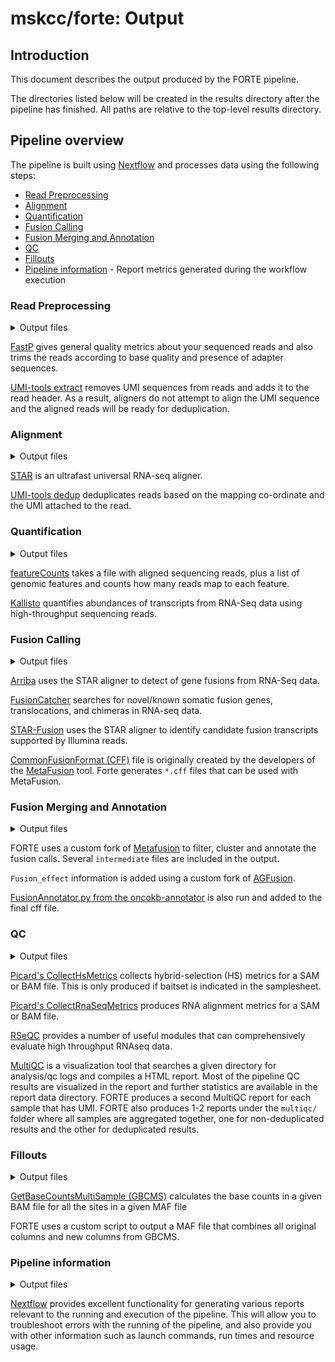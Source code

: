 # mskcc/forte: Output

## Introduction

This document describes the output produced by the FORTE pipeline.

The directories listed below will be created in the results directory after the pipeline has finished. All paths are relative to the top-level results directory.

## Pipeline overview

The pipeline is built using [Nextflow](https://www.nextflow.io/) and processes data using the following steps:

- [Read Preprocessing](#read-preprocessing)
- [Alignment](#alignment)
- [Quantification](#quantification)
- [Fusion Calling](#fusion-calling)
- [Fusion Merging and Annotation](#fusion-merging-and-annotation)
- [QC](#qc)
- [Fillouts](#fillouts)
- [Pipeline information](#pipeline-information) - Report metrics generated during the workflow execution

### Read Preprocessing

<details markdown="1">
<summary>Output files</summary>

- `analysis/<sample>/fastp/`
  - `*.fastp.html`
  - `*.fastp.json`
  - `*.fastp.log`
  - `*.fastp.fastq.gz`
- `analysis/<sample>/umitools/extract/`
  - `logs/.umi_extract.log`

</details>

[FastP](https://github.com/OpenGene/fastp) gives general quality metrics about your sequenced reads and also trims the reads according to base quality and presence of adapter sequences.

[UMI-tools extract](https://umi-tools.readthedocs.io/en/latest/reference/extract.html) removes UMI sequences from reads and adds it to the read header. As a result, aligners do not attempt to align the UMI sequence and the aligned reads will be ready for deduplication.

### Alignment

<details markdown="1">
<summary>Output files</summary>

- `analysis/<sample>/STAR/`
  - `*.Aligned.sortedByCoord.out.bam`
  - `*.Aligned.sortedByCoord.out.bam.bai`
  - `log/`
    - `*.Log.out`
    - `*.Log.final.out`
    - `*.Log.progress.out`
    - `*.ReadsPerGene.out.tab`
    - `*.SJ.out.tab`
- `analysis/<sample>/umitools/dedup/`
  - `*.dedup.bam`
  - `*.dedup.bam.bai`
  - `logs/`
    - `*.dedup_edit_distance.tsv`
    - `*.dedup_per_umi_per_position.tsv`
    - `*.dedup_per_umi.tsv`

</details>

[STAR](https://github.com/alexdobin/STAR) is an ultrafast universal RNA-seq aligner.

[UMI-tools dedup](https://umi-tools.readthedocs.io/en/latest/reference/dedup.html) deduplicates reads based on the mapping co-ordinate and the UMI attached to the read.

### Quantification

<details markdown="1">
<summary>Output files</summary>

- `analysis/<sample>/featurecounts/`
  - `*.gene.featureCounts.txt`
- `analysis/<sample>/kallisto/`
  - `abundance.h5`
  - `abundance.tsv`
  - `run_info.json`
  - `*.log.txt`

</details>

[featureCounts]([https://htseq.readthedocs.io/en/master/htseqcount.html](https://subread.sourceforge.net/featureCounts.html)) takes a file with aligned sequencing reads, plus a list of genomic features and counts how many reads map to each feature.

[Kallisto](http://pachterlab.github.io/kallisto/) quantifies abundances of transcripts from RNA-Seq data using high-throughput sequencing reads.

### Fusion Calling

<details markdown="1">
<summary>Output files</summary>

- `analysis/<sample>/arriba/`
  - `*.fusions.discarded.tsv`
  - `*.fusions.tsv`
  - `*_arriba.cff`
- `analysis/<sample>/fusioncatcher/`
  - `*.fusioncatcher.fusion-genes.hg19.txt`
  - `*.fusioncatcher.fusion-genes.txt`
  - `*.fusioncatcher.log`
  - `*.fusioncatcher.summary.txt`
  - `*_fusioncatcher.cff`
- `analysis/<sample>/starfusion/`
  - `*.starfusion.abridged.coding_effect.tsv`
  - `*.starfusion.abridged.tsv`
  - `*.starfusion.fusion_predictions.tsv`
  - `*_starfusion.cff`
  - `STAR/`
    - `*.Chimeric.out.junction`
    - `log/`
      - `*.Log.final.out`
      - `*.Log.out`
      - `*.Log.progress.out`
      - `*.SJ.out.tab`

</details>

[Arriba](https://arriba.readthedocs.io/en/latest/) uses the STAR aligner to detect of gene fusions from RNA-Seq data.

[FusionCatcher](https://github.com/ndaniel/fusioncatcher) searches for novel/known somatic fusion genes, translocations, and chimeras in RNA-seq data.

[STAR-Fusion](https://github.com/STAR-Fusion/STAR-Fusion) uses the STAR aligner to identify candidate fusion transcripts supported by Illumina reads.

[CommonFusionFormat (CFF)](https://github.com/ccmbioinfo/MetaFusion/wiki/metafusion-file-formats) file is originally created by the developers of the [MetaFusion](https://github.com/mskcc/MetaFusion) tool. Forte generates `*.cff` files that can be used with MetaFusion.

### Fusion Merging and Annotation

<details markdown="1">
<summary>Output files</summary>

- `analysis/<sample>/metafusion`
  - `*.final.cff`
  - `*.unfiltered.cff`
  - `intermediates/`
    - `cis-sage.cluster`
    - `*.cff.cleaned_chr.renamed.reann.WITH_SEQ.exons`
    - `*_metafusion_cluster.unfiltered.cff`
    - `final.n1.cluster`
    - `problematic_chromosomes.cff`

</details>

FORTE uses a custom fork of [Metafusion](https://github.com/mskcc/MetaFusion) to filter, cluster and annotate the fusion calls. Several `intermediate` files are included in the output.

`Fusion_effect` information is added using a custom fork of [AGFusion](https://github.com/anoronh4/AGFusion).

[FusionAnnotator.py from the oncokb-annotator](https://github.com/oncokb/oncokb-annotator/blob/master/FusionAnnotator.py) is also run and added to the final cff file.

### QC

<details markdown="1">
<summary>Output files</summary>

- `analysis/<sample>/picard/`
  - `*.rna_metrics`
  - `*.CollectHsMetrics.coverage_metrics`
- `analysis/<sample>/rseqc/`
  - `*.bam_stat.txt`
  - `*.DupRate_plot.pdf`
  - `*.DupRate_plot.r`
  - `*.infer_experiment.txt`
  - `*.inner_distance_freq.txt`
  - `*.inner_distance_mean.txt`
  - `*.inner_distance_plot.pdf`
  - `*.inner_distance_plot.r`
  - `*.inner_distance.txt`
  - `*.junction_annotation.log`
  - `*.junction.bed`
  - `*.junction.Interact.bed`
  - `*.junction_plot.r`
  - `*.junctionSaturation_plot.pdf`
  - `*.junctionSaturation_plot.r`
  - `*.junction.xls`
  - `*.pos.DupRate.xls`
  - `*.read_distribution.txt`
  - `*.seq.DupRate.xls`
  - `*.splice_events.pdf`
  - `*.splice_junction.pdf`
- `analysis/<sample>/multiqc/`
  - `dedupbam_multiqc_report_data/`
    - `*.json`
    - `*.log`
    - `*.txt`
  - `dedupbam_multiqc_report.html`
  - `dedupbam_multiqc_report_plots/`
    - `pdf/*.pdf`
    - `png/*.png`
    - `svg/*.svg`
  - `dupbam_multiqc_report_data/`
    - `*.json`
    - `*.log`
    - `*.txt`
  - `dupbam_multiqc_report.html`
  - `dupbam_multiqc_report_plots/`
    - `pdf/*.pdf`
    - `png/*.png`
    - `svg/*.svg`

</details>

[Picard's CollectHsMetrics](https://gatk.broadinstitute.org/hc/en-us/articles/360036856051-CollectHsMetrics-Picard-) collects hybrid-selection (HS) metrics for a SAM or BAM file. This is only produced if baitset is indicated in the samplesheet.

[Picard's CollectRnaSeqMetrics](https://gatk.broadinstitute.org/hc/en-us/articles/360037057492-CollectRnaSeqMetrics-Picard-) produces RNA alignment metrics for a SAM or BAM file.

[RSeQC](https://rseqc.sourceforge.net/) provides a number of useful modules that can comprehensively evaluate high throughput RNAseq data.

[MultiQC](https://multiqc.info/) is a visualization tool that searches a given directory for analysis/qc logs and compiles a HTML report. Most of the pipeline QC results are visualized in the report and further statistics are available in the report data directory. FORTE produces a second MultiQC report for each sample that has UMI. FORTE also produces 1-2 reports under the `multiqc/` folder where all samples are aggregated together, one for non-deduplicated results and the other for deduplicated results.

### Fillouts

<details markdown="1">
<summary>Output files</summary>

- `analysis/<sample>/fillouts`
  - `*.fillout.maf`

</details>

[GetBaseCountsMultiSample (GBCMS)](https://github.com/zengzheng123/GetBaseCountsMultiSample) calculates the base counts in a given BAM file for all the sites in a given MAF file

FORTE uses a custom script to output a MAF file that combines all original columns and new columns from GBCMS.

### Pipeline information

<details markdown="1">
<summary>Output files</summary>

- `pipeline_info/`
  - Reports generated by Nextflow: `execution_report.html`, `execution_timeline.html`, `execution_trace.txt` and `pipeline_dag.dot`/`pipeline_dag.svg`.
  - Reports generated by the pipeline: `pipeline_report.html`, `pipeline_report.txt` and `software_versions.yml`. The `pipeline_report*` files will only be present if the `--email` / `--email_on_fail` parameter's are used when running the pipeline.
  - Reformatted samplesheet files used as input to the pipeline: `samplesheet.valid.csv`.
  - Parameters used by the pipeline run: `params.json`.

</details>

[Nextflow](https://www.nextflow.io/docs/latest/tracing.html) provides excellent functionality for generating various reports relevant to the running and execution of the pipeline. This will allow you to troubleshoot errors with the running of the pipeline, and also provide you with other information such as launch commands, run times and resource usage.
